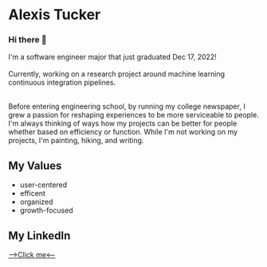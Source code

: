 # Alexis Tucker
### Hi there 👋

I'm a software engineer major that just graduated Dec 17, 2022!<br><br>
Currently, working on a research project around machine learning continuous integration pipelines.<br><br>

Before entering engineering school, by running my college newspaper, I grew a passion for reshaping experiences to be more serviceable to people. I'm always thinking of ways how my projects can be better for people whether based on efficiency or function. While I'm not working on my projects, I'm painting, hiking, and writing.

## My Values
- user-centered
- efficent
- organized
- growth-focused

## My LinkedIn
[-->Click me<--](https://www.linkedin.com/in/alexis-tucker-491324179/)

<!--
**ajatucker/ajatucker** is a ✨ _special_ ✨ repository because its `README.md` (this file) appears on your GitHub profile.

Here are some ideas to get you started:

- 🔭 I’m currently working on ...
- 🌱 I’m currently learning ...
- 👯 I’m looking to collaborate on ...
- 🤔 I’m looking for help with ...
- 💬 Ask me about ...
- 📫 How to reach me: ...
- 😄 Pronouns: ...
- ⚡ Fun fact: ...
-->
